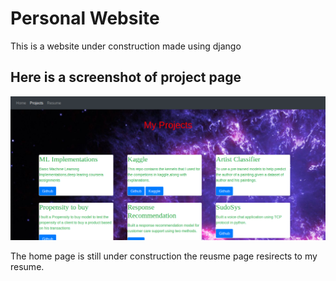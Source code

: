 # Personal Website

This is a website under construction made using django<br>
## Here is a screenshot of project page


![alt text](images/projects.png "Description goes here")

The home page is still under construction the reusme page resirects to my resume.